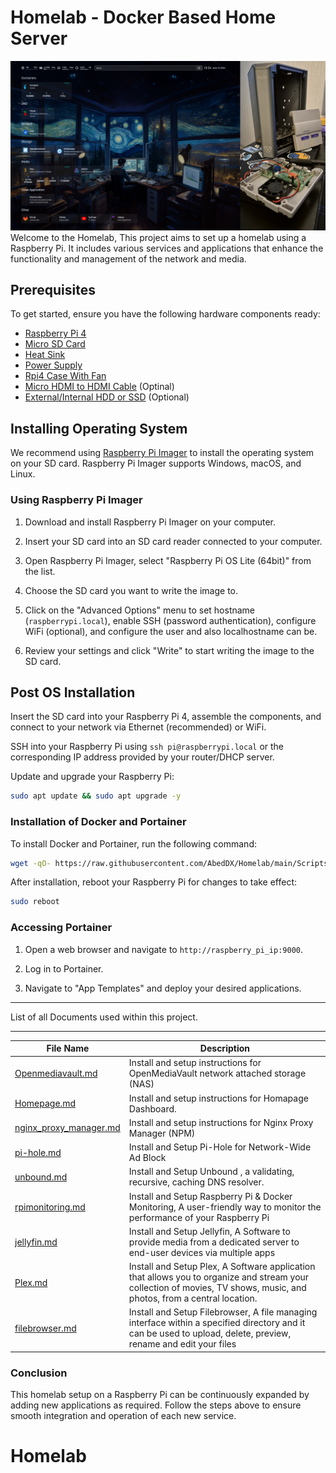 # Homelab - Docker Based Home Server
![image](./Images/HomelabsIMG.png)
Welcome to the Homelab, This project aims to set up a homelab using a Raspberry Pi. It includes various services and applications that enhance the functionality and management of the network and media.

## Prerequisites

To get started, ensure you have the following hardware components ready:

- [Raspberry Pi 4]()
- [Micro SD Card]()
- [Heat Sink]()
- [Power Supply]()
- [Rpi4 Case With Fan]()
- [Micro HDMI to HDMI Cable]() (Optinal)
- [External/Internal HDD or SSD]() (Optional)

## Installing Operating System

We recommend using [Raspberry Pi Imager](https://www.raspberrypi.com/software/) to install the operating system on your SD card. Raspberry Pi Imager supports Windows, macOS, and Linux.

### Using Raspberry Pi Imager

1. Download and install Raspberry Pi Imager on your computer.

2. Insert your SD card into an SD card reader connected to your computer.

3. Open Raspberry Pi Imager, select "Raspberry Pi OS Lite (64bit)" from the list.

4. Choose the SD card you want to write the image to.

5. Click on the "Advanced Options" menu to set hostname (`raspberrypi.local`), enable SSH (password authentication), configure WiFi (optional), and configure the user and also localhostname can be.

6. Review your settings and click "Write" to start writing the image to the SD card.

## Post OS Installation

Insert the SD card into your Raspberry Pi 4, assemble the components, and connect to your network via Ethernet (recommended) or WiFi.

SSH into your Raspberry Pi using `ssh pi@raspberrypi.local` or the corresponding IP address provided by your router/DHCP server.

Update and upgrade your Raspberry Pi:

```bash
sudo apt update && sudo apt upgrade -y
```

### Installation of Docker and Portainer

To install Docker and Portainer, run the following command:

```bash
wget -qO- https://raw.githubusercontent.com/AbedDX/Homelab/main/Scripts/install_docker_portainer.sh | bash
```

After installation, reboot your Raspberry Pi for changes to take effect:

```bash
sudo reboot
```

### Accessing Portainer

1. Open a web browser and navigate to `http://raspberry_pi_ip:9000`.

2. Log in to Portainer.

3. Navigate to "App Templates" and deploy your desired applications.

---

List of all Documents used within this project.

---

| File Name | Description |
| --------- | ----------- |
|[Openmediavault.md]()|Install and setup instructions for OpenMediaVault network attached storage (NAS)|
|[Homepage.md]()|Install and setup instructions for Homapage Dashboard.|
|[nginx_proxy_manager.md]()|Install and setup instructions for Nginx Proxy Manager (NPM)|
|[pi-hole.md]()|Install and Setup Pi-Hole for Network-Wide Ad Block|
|[unbound.md]()|Install and Setup Unbound , a validating, recursive, caching DNS resolver.|
|[rpimonitoring.md]()|Install and Setup Raspberry Pi & Docker Monitoring, A user-friendly way to monitor the performance of your Raspberry Pi|
|[jellyfin.md]()|Install and Setup Jellyfin, A Software to provide media from a dedicated server to end-user devices via multiple apps|
[Plex.md]()| Install and Setup Plex, A Software application that allows you to organize and stream your collection of movies, TV shows, music, and photos, from a central location. |
|[filebrowser.md]()|Install and Setup Filebrowser, A file managing interface within a specified directory and it can be used to upload, delete, preview, rename and edit your files|


### Conclusion
This homelab setup on a Raspberry Pi can be continuously expanded by adding new applications as required. Follow the steps above to ensure smooth integration and operation of each new service.

# Homelab
